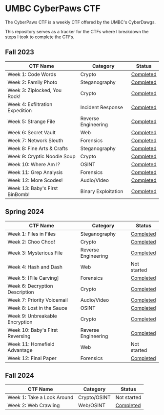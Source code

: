 # UMBC CyberPaws CTF
The CyberPaws CTF is a weekly CTF offered by the UMBC's CyberDawgs.

This repository serves as a tracker for the CTFs where I breakdown the steps I took to complete the CTFs.

## Fall 2023
| CTF Name | Category | Status | 
|---       |---       |---     |
| Week 1: Code Words | Crypto | [Completed](Fall-2023/Week1/) |
| Week 2: Family Photo | Steganography | [Completed](Fall-2023/Week2/) |
| Week 3: Ziplocked, You Rock! | Crypto |  [Completed](Fall-2023/Week3/) |
| Week 4: Exfiltration Expedition | Incident Response |  [Completed](Fall-2023/Week4/) |
| Week 5: Strange File | Reverse Engineering |  [Completed](Fall-2023/Week5/) |
| Week 6: Secret Vault | Web |  [Completed](Fall-2023/Week6/) |
| Week 7: Network Sleuth | Forensics |  [Completed](Fall-2023/Week7/) |
| Week 8: Fine Arts & Crafts | Steganography |  [Completed](Fall-2023/Week8/) |
| Week 9: Cryptic Noodle Soup | Crypto |  [Completed](Fall-2023/Week9/) |
| Week 10: Where Am I? | OSINT |  [Completed](Fall-2023/Week10/) |
| Week 11: Grep Analysis | Forensics |  [Completed](Fall-2023/Week11/) |
| Week 12: More Scodes! | Audio/Video |  [Completed](Fall-2023/Week12/) |
| Week 13: Baby's First BinBomb! | Binary Exploitation |  [Completed](Fall-2023/Week13/) |

## Spring 2024
| CTF Name | Category | Status | 
|---       |---       |---     |
| Week 1: Files in Files | Steganography | [Completed](Spring-2024/Week1/) |
| Week 2: Choo Choo! | Crypto | [Completed](Spring-2024/Week2/)  |
| Week 3: Mysterious File | Reverse Engineering |  [Completed](Spring-2024/Week3/) |
| Week 4: Hash and Dash | Web |  Not started |
| Week 5: [File Carving] | Forensics |  [Completed](Spring-2024/Week5/) |
| Week 6: Decryption Description | Crypto |  [Completed](Spring-2024/Week6/) |
| Week 7: Priority Voicemail | Audio/Video |  [Completed](Spring-2024/Week7/) |
| Week 8: Lost in the Sauce | OSINT | [Completed](Spring-2024/Week8/) |
| Week 9: Unbreakable Encryption | Crypto |  [Completed](Spring-2024/Week9/) |
| Week 10: Baby's First Reversing | Reverse Engineering |  [Completed](Spring-2024/Week10/) |
| Week 11: Homefield Advantage | Web |  Not started |
| Week 12: Final Paper | Forensics |  [Completed](Spring-2024/Week12/) |

## Fall 2024
| CTF Name | Category | Status | 
|---       |---       |---     |
| Week 1: Take a Look Around | Crypto/OSINT | Not started |
| Week 2: Web Crawling | Web/OSINT | [Completed](Fall-2024/Week2/)  |